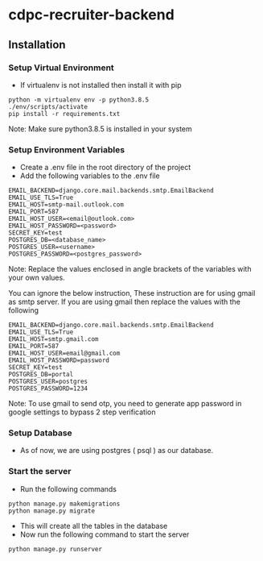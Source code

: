﻿# cdpc-recruiter-backend

## Installation

### Setup Virtual Environment
- If virtualenv is not installed then install it with pip
```
python -m virtualenv env -p python3.8.5
./env/scripts/activate
pip install -r requirements.txt
```
Note: Make sure python3.8.5 is installed in your system

### Setup Environment Variables
- Create a .env file in the root directory of the project
- Add the following variables to the .env file
```
EMAIL_BACKEND=django.core.mail.backends.smtp.EmailBackend
EMAIL_USE_TLS=True
EMAIL_HOST=smtp-mail.outlook.com
EMAIL_PORT=587
EMAIL_HOST_USER=<email@outlook.com>
EMAIL_HOST_PASSWORD=<password>
SECRET_KEY=test
POSTGRES_DB=<database_name>
POSTGRES_USER=<username>
POSTGRES_PASSWORD=<postgres_password>
```
Note: Replace the values enclosed in angle brackets of the variables with your own values. 

You can ignore the below instruction, These instruction are for using gmail as smtp server.
If you are using gmail then replace the values with the following
```
EMAIL_BACKEND=django.core.mail.backends.smtp.EmailBackend
EMAIL_USE_TLS=True
EMAIL_HOST=smtp.gmail.com
EMAIL_PORT=587
EMAIL_HOST_USER=email@gmail.com
EMAIL_HOST_PASSWORD=password
SECRET_KEY=test
POSTGRES_DB=portal
POSTGRES_USER=postgres
POSTGRES_PASSWORD=1234
```
Note: To use gmail to send otp, you need to generate app password in google settings to bypass 2 step verification

### Setup Database
- As of now, we are using postgres ( psql ) as our database.

### Start the server
- Run the following commands
```
python manage.py makemigrations
python manage.py migrate
```
- This will create all the tables in the database
- Now run the following command to start the server
```
python manage.py runserver
```
